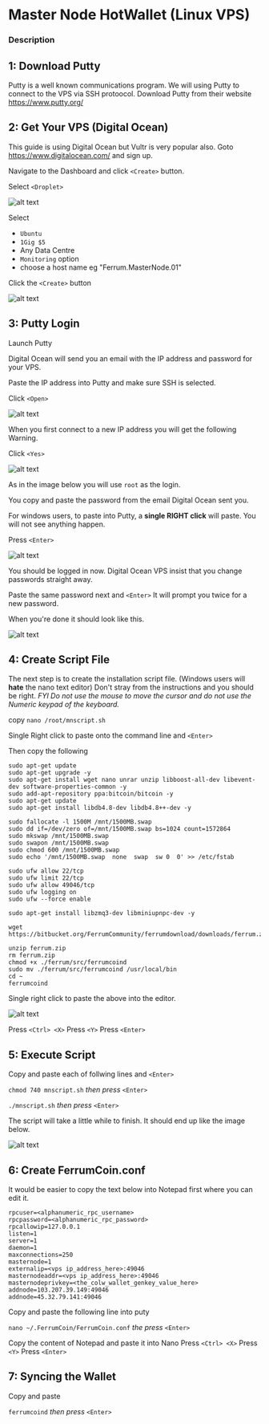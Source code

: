 # Master Node HotWallet (Linux VPS)

### Description

## 1:  Download Putty

  Putty is a well known communications program.  We will using Putty to connect to the VPS via SSH protoocol.
  Download Putty from their website https://www.putty.org/
  
## 2:  Get Your VPS (Digital Ocean)

  This guide is using Digital Ocean but Vultr is very popular also.
  Goto https://www.digitalocean.com/ and sign up.
  
  Navigate to the Dashboard and click `<Create>` button.
  
  Select `<Droplet>`
  
  ![alt text](https://github.com/FerrumCommunity/Ferrum-Guides/blob/master/Hot_Wallet_Linux%20VPS/DO-1.PNG)
  
  Select 
  
   * `Ubuntu` 
   * `1Gig $5`
   *  Any Data Centre
   * `Monitoring` option
   * choose a host name eg "Ferrum.MasterNode.01"
  
  Click the `<Create>` button
  
    
  ![alt text](https://github.com/FerrumCommunity/Ferrum-Guides/blob/master/Hot_Wallet_Linux%20VPS/DO-2.PNG)
            
  
## 3:  Putty Login

  Launch Putty
  
  Digital Ocean will send you an email with the IP address and password for your VPS.
  
  Paste the IP address into Putty and make sure SSH is selected.
  
  Click `<Open>`
  
  
  ![alt text](https://github.com/FerrumCommunity/Ferrum-Guides/blob/master/Hot_Wallet_Linux%20VPS/DO-3.PNG)
  
  
  When you first connect to a new IP address you will get the following Warning.
  
  Click `<Yes>`
  
  
  ![alt text](https://github.com/FerrumCommunity/Ferrum-Guides/blob/master/Hot_Wallet_Linux%20VPS/DO-4.PNG)
  

  As in the image below you will use `root` as the login.
  
  You copy and paste the password from the email Digital Ocean sent you.
  
  For windows users, to paste into Putty, a **single RIGHT click** will paste.  You will not see anything happen.
  
  Press `<Enter>` 


  ![alt text](https://github.com/FerrumCommunity/Ferrum-Guides/blob/master/Hot_Wallet_Linux%20VPS/DO-6.PNG)
  

  You should be logged in now.  Digital Ocean VPS insist that you change passwords straight away.
  
  Paste the same password next and `<Enter>` It will prompt you twice for a new password.
  
  When you're done it should look like this.
  
  
  ![alt text](https://github.com/FerrumCommunity/Ferrum-Guides/blob/master/Hot_Wallet_Linux%20VPS/DO-8.PNG)
  
  
  ## 4:   Create Script File
  
  The next step is to create the installation script file.
  (Windows users will **hate** the nano text editor)  Don't stray from the instructions and you should be right.  *FYI Do not use the mouse to move the cursor and do not use the Numeric keypad of the keyboard.*
  
  copy `nano /root/mnscript.sh`
  
  Single Right click to paste onto the command line and `<Enter>`
  
  Then copy the following
  
  ```
  sudo apt-get update
sudo apt-get upgrade -y
sudo apt-get install wget nano unrar unzip libboost-all-dev libevent-dev software-properties-common -y
sudo add-apt-repository ppa:bitcoin/bitcoin -y
sudo apt-get update
sudo apt-get install libdb4.8-dev libdb4.8++-dev -y

sudo fallocate -l 1500M /mnt/1500MB.swap
sudo dd if=/dev/zero of=/mnt/1500MB.swap bs=1024 count=1572864
sudo mkswap /mnt/1500MB.swap
sudo swapon /mnt/1500MB.swap
sudo chmod 600 /mnt/1500MB.swap
sudo echo '/mnt/1500MB.swap  none  swap  sw 0  0' >> /etc/fstab

sudo ufw allow 22/tcp
sudo ufw limit 22/tcp
sudo ufw allow 49046/tcp
sudo ufw logging on
sudo ufw --force enable

sudo apt-get install libzmq3-dev libminiupnpc-dev -y

wget https://bitbucket.org/FerrumCommunity/ferrumdownload/downloads/ferrum.zip

unzip ferrum.zip
rm ferrum.zip
chmod +x ./ferrum/src/ferrumcoind
sudo mv ./ferrum/src/ferrumcoind /usr/local/bin
cd ~
ferrumcoind
  ```
  
  Single right click to paste the above into the editor.
  
  
  ![alt text](https://github.com/FerrumCommunity/Ferrum-Guides/blob/master/Hot_Wallet_Linux%20VPS/DO-10.PNG)
  

  Press `<Ctrl> <X>` 
  Press `<Y>`
  Press `<Enter>`
  
  
## 5:   Execute Script


   Copy and paste each of follwing lines and `<Enter>` 
   
   `chmod 740 mnscript.sh`   *then press*   `<Enter>`
   
   `./mnscript.sh`           *then press*    `<Enter>`
   
   The script will take a little while to finish.  It should end up like the image below.
  
   ![alt text](https://github.com/FerrumCommunity/Ferrum-Guides/blob/master/Hot_Wallet_Linux%20VPS/DO-11.PNG)
   
 
 
 
## 6:   Create FerrumCoin.conf


   It would be easier to copy the text below into Notepad first where you can edit it.
   
   ```
rpcuser=<alphanumeric_rpc_username>
rpcpassword=<alphanumeric_rpc_password>
rpcallowip=127.0.0.1
listen=1
server=1
daemon=1
maxconnections=250
masternode=1
externalip=<vps ip_address_here>:49046
masternodeaddr=<vps ip_address_here>:49046
masternodeprivkey=<the_colw_wallet_genkey_value_here>
addnode=103.207.39.149:49046
addnode=45.32.79.141:49046
```
   
   Copy and paste the following line into puty
   
   `nano ~/.FerrumCoin/FerrumCoin.conf`   *the press*  `<Enter>`
   
   Copy the content of Notepad and paste it into Nano
    Press `<Ctrl> <X>` 
    Press `<Y>`
    Press `<Enter>`
    
    
    
##  7:  Syncing the Wallet

  
  Copy and paste  
  
  `ferrumcoind` *then press* `<Enter>`
  
  
    
   
   
